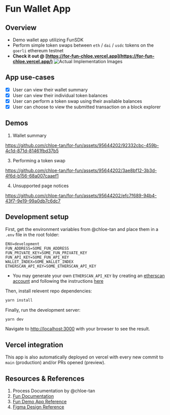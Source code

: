# Fun Wallet App

## Overview

- Demo wallet app utilizing FunSDK 
- Perform simple token swaps between `eth` / `dai` / `usdc` tokens on the `goerli` ethereum testnet
- **Check it out @ [https://for-fun-chloe.vercel.app](https://for-fun-chloe.vercel.app/)**
![Actual Implementation Images](https://github.com/chloe-tan/for-fun/assets/95644202/d241625c-ad78-4bc8-9db9-18784da5c38b)

## App use-cases

- [x] User can view their wallet summary  
- [x] User can view their individual token balances
- [x] User can perform a token swap using their available balances
- [x] User can choose to view the submitted transaction on a block explorer

## Demos

1. Wallet summary 

https://github.com/chloe-tan/for-fun/assets/95644202/92332cbc-459b-4c1d-871d-81461fbd37b5

3. Performing a token swap

https://github.com/chloe-tan/for-fun/assets/95644202/3ae8bf12-3b3d-4f6d-b156-68a007caaef1

4. Unsupported page notices

https://github.com/chloe-tan/for-fun/assets/95644202/efc7f689-94b4-43f7-9e19-99a0db7c6dc7


## Development setup

First, get the environment variables from @chloe-tan and place them in a `.env` file in the root folder:
```env
ENV=development
FUN_ADDRESS=SOME_FUN_ADDRESS
FUN_PRIVATE_KEY=SOME_FUN_PRIVATE_KEY
FUN_API_KEY=SOME_FUN_API_KEY
WALLET_INDEX=SOME_WALLET_INDEX
ETHERSCAN_API_KEY=SOME_ETHERSCAN_API_KEY
```
- You may generate your own `ETHERSCAN_API_KEY` by creating an [etherscan account](https://etherscan.io) and following the instructions [here](https://docs.etherscan.io/getting-started/viewing-api-usage-statistics#creating-an-api-key)

Then, install relevent repo dependencies:
```bash
yarn install
```

Finally, run the development server:

```bash
yarn dev
```

Navigate to [http://localhost:3000](http://localhost:3000) with your browser to see the result.

## Vercel integration

This app is also automatically deployed on vercel with every new commit to `main` (production) and/or PRs opened (preview).

## Resources & References
1. Process Documentation by @chloe-tan
3. [Fun Documentation](https://docs.fun.xyz/)
4. [Fun Demo App Reference](https://demo.fun.xyz/)
5. [Figma Design Reference](https://www.figma.com/file/xZDVdL7pkbgJPTtU6GH4mi/Untitled?type=design&node-id=0%3A43&t=o7xdSZpgj7AdHBmf-1)

